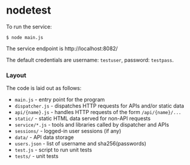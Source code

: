 # nodetest

To run the service:

```
$ node main.js
```

The service endpoint is http://localhost:8082/

The default credentials are username: `testuser`, password: `testpass`.

### Layout

The code is laid out as follows:

- `main.js` - entry point for the program
- `dispatcher.js` - dispatches HTTP requests for APIs and/or static data
- `api/{name}.js` - handles HTTP requests of the form `/api/{name}/...`
- `static/` - static HTML data served for non-API requests
- `service/*.js` - tools and libraries called by dispatcher and APIs
- `sessions/` - logged-in user sessions (if any)
- `data/` - API data storage
- `users.json` - list of username and sha256(passwords)
- `test.js` - script to run unit tests
- `tests/` - unit tests
